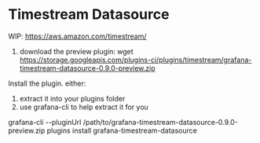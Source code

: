 # Timestream Datasource

WIP: https://aws.amazon.com/timestream/



1. download the preview plugin:
wget https://storage.googleapis.com/plugins-ci/plugins/timestream/grafana-timestream-datasource-0.9.0-preview.zip

Install the plugin.  either:

1. extract it into your plugins folder
2. use grafana-cli to help extract it for you


grafana-cli --pluginUrl /path/to/grafana-timestream-datasource-0.9.0-preview.zip plugins install grafana-timestream-datasource

